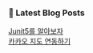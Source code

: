 

### 📕 Latest Blog Posts   

<a href ="https://gilbert9172.tistory.com/9"> Junit5를 알아보자 </a> <br><a href ="https://gilbert9172.tistory.com/5"> 카카오 지도 연동하기 </a> <br>